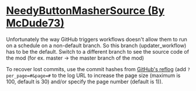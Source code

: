 # [NeedyButtonMasherSource (By McDude73)](https://github.com/McDude73/NeedyButtonMasherSource)

Unfortunately the way GitHub triggers workflows doesn't allow them to run on a schedule on a non-default branch. So this branch (updater_workflow) has to be the default. Switch to a different branch to see the source code of the mod (for ex. master -> the master branch of the mod)

To recover lost commits, use the commit hashes from [GitHub's reflog](https://api.github.com/repos/KtaneModules/NeedyButtonMasherSource-McDude73/events) (add `?per_page=#&page=#` to the log URL to increase the page size (maximum is 100, default is 30) and/or specify the page number (default is 1)).
